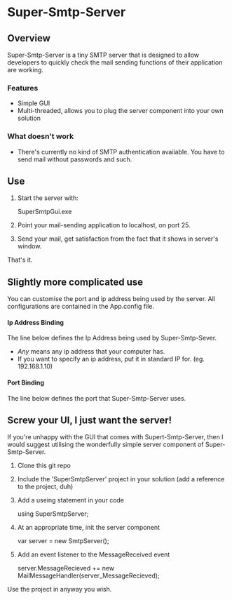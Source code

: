# Super-Smtp-Server

## Overview
Super-Smtp-Server is a tiny SMTP server that is designed to allow developers to quickly check the mail sending functions of their application are working.

### Features
- Simple GUI
- Multi-threaded, allows you to plug the server component into your own solution

### What doesn't work
- There's currently no kind of SMTP authentication available. You have to send mail without passwords and such.

## Use
1. Start the server with:

    SuperSmtpGui.exe
2. Point your mail-sending application to localhost, on port 25.
3. Send your mail, get satisfaction from the fact that it shows in server's window.

That's it.


## Slightly more complicated use
You can customise the port and ip address being used by the server. All configurations are contained in the App.config file.

#### Ip Address Binding
The line below defines the Ip Address being used by Super-Smtp-Sever.
    <add key="ip" value="any"/>

- *Any* means any ip address that your computer has.
- If you want to specify an ip address, put it in standard IP for. (eg. 192.168.1.10)

#### Port Binding
The line below defines the port that Super-Smtp-Server uses.
    <add key="port" value="25"/>


## Screw your UI, I just want the server!
If you're unhappy with the GUI that comes with Supert-Smtp-Server, then I would suggest utilising the wonderfully simple server component of Super-Smtp-Server.

1. Clone this git repo
2. Include the 'SuperSmtpServer' project in your solution (add a reference to the project, duh)
3. Add a useing statement in your code

    using SuperSmtpServer;
4. At an appropriate time, init the server component

    var server = new SmtpServer();
5. Add an event listener to the MessageReceived event

    server.MessageRecieved += new MailMessageHandler(server_MessageRecieved);



Use the project in anyway you wish.